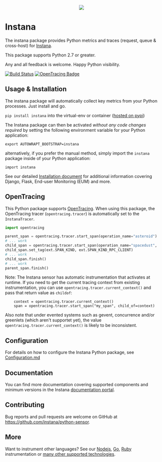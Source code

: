 <div align="center">
<img src="https://disznc.s3.amazonaws.com/Python-1-2017-06-29-at-22.34.00.png"/>
</div>

# Instana

The instana package provides Python metrics and traces (request, queue & cross-host) for [Instana](https://www.instana.com/).

This package supports Python 2.7 or greater.

Any and all feedback is welcome.  Happy Python visibility.

[![Build Status](https://travis-ci.org/instana/python-sensor.svg?branch=master)](https://travis-ci.org/instana/python-sensor)
[![OpenTracing Badge](https://img.shields.io/badge/OpenTracing-enabled-blue.svg)](http://opentracing.io)

## Usage & Installation

The instana package will automatically collect key metrics from your Python processes.  Just install and go.

`pip install instana` into the virtual-env or container ([hosted on pypi](https://pypi.python.org/pypi/instana))

The Instana package can then be activated _without any code changes required_ by setting the following environment variable for your Python application:

    export AUTOWRAPT_BOOTSTRAP=instana

alternatively, if you prefer the manual method, simply import the `instana` package inside of your Python application:

    import instana

See our detailed [Installation document](INSTALLATION.md) for additional information covering Django, Flask, End-user Monitoring (EUM) and more.

## OpenTracing

This Python package supports [OpenTracing](http://opentracing.io/).  When using this package, the OpenTracing tracer (`opentracing.tracer`) is automatically set to the `InstanaTracer`.

```Python
import opentracing

parent_span = opentracing.tracer.start_span(operation_name="asteroid")
# ... work
child_span = opentracing.tracer.start_span(operation_name="spacedust", child_of=parent_span)
child_span.set_tag(ext.SPAN_KIND, ext.SPAN_KIND_RPC_CLIENT)
# ... work
child_span.finish()
# ... work
parent_span.finish()
```

Note: The Instana sensor has automatic instrumentation that activates at runtime.  If you need to get the current tracing context from existing instrumentation, you can use `opentracing.tracer.current_context()` and pass that return value as `childof`:

        context = opentracing.tracer.current_context()
        span = opentracing.tracer.start_span("my_span", child_of=context)

Also note that under evented systems such as gevent, concurrence and/or greenlets (which aren't supportet yet), the value `opentracing.tracer.current_context()` is likely to be inconsistent.

## Configuration

For details on how to configure the Instana Python package, see [Configuration.md](https://github.com/instana/python-sensor/blob/master/Configuration.md)

## Documentation

You can find more documentation covering supported components and minimum versions in the Instana [documentation portal](https://docs.instana.io/ecosystem/python/).

## Contributing

Bug reports and pull requests are welcome on GitHub at https://github.com/instana/python-sensor.

## More

Want to instrument other languages?  See our [Nodejs](https://github.com/instana/nodejs-sensor), [Go](https://github.com/instana/golang-sensor), [Ruby](https://github.com/instana/ruby-sensor) instrumentation or [many other supported technologies](https://www.instana.com/supported-technologies/).

